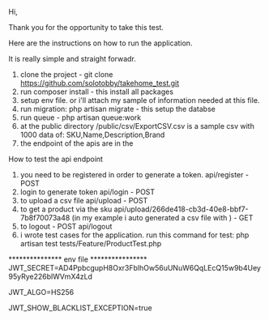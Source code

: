Hi,

Thank you for the opportunity to take this test. 

Here are the instructions on how to run the application. 

It is really simple and straight forwadr. 

1. clone the project - git clone https://github.com/solotobby/takehome_test.git
2. run composer install - this install all packages
3. setup env file. or i'll attach my sample of information needed at this file.
4. run migration: php artisan migrate - this setup the databse
5. run queue - php artisan queue:work
6. at the public directory /public/csv/ExportCSV.csv is a sample csv with 1000 data of: SKU,Name,Description,Brand 
7. the endpoint of the apis are in the  

How to test the api endpoint
1. you need to be registered in order to generate a token. 
    api/register - POST
2. login to generate token
    api/login - POST
3. to upload a csv file
    api/upload - POST
4. to get a product via the sku
    api/upload/266de418-cb3d-40e8-bbf7-7b8f70073a48 (in my example i auto generated a csv file with ) - GET
5. to logout - POST
    api/logout
6. i wrote test cases for the application. 
    run this command for test: php artisan test tests/Feature/ProductTest.php 
    


***************  env file ****************
JWT_SECRET=AD4PpbcgupH8Oxr3FblhOw56uUNuW6QqLEcQ15w9b4Uey95yRye226blWVmX4zLd

JWT_ALGO=HS256

JWT_SHOW_BLACKLIST_EXCEPTION=true